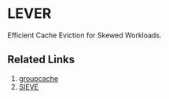 # LEVER

Efficient Cache Eviction for Skewed Workloads.

## Related Links

1. [groupcache](https://github.com/cacheMon/groupcache)
2. [SIEVE](https://github.com/cacheMon/NSDI24-SIEVE)
